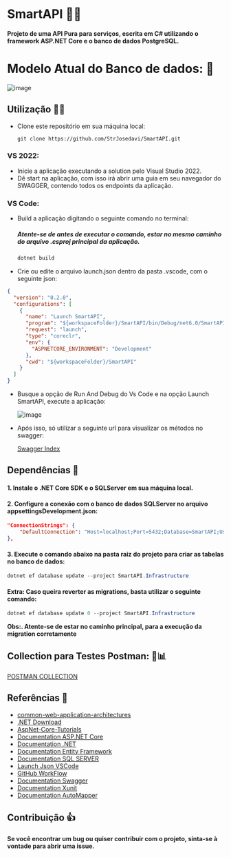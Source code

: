 # SmartAPI 👨‍💻
#### Projeto de uma API Pura para serviços, escrita em C# utilizando o framework ASP.NET Core e o banco de dados PostgreSQL.

# Modelo Atual do Banco de dados: 📂

![image](https://github.com/StrJosedavi/SmartAPI/assets/57737898/9521b097-9f15-443f-a981-eb20d2d34f10)


## Utilização 👨‍🏫

- Clone este repositório em sua máquina local:
    
    ```gitbash
    git clone https://github.com/StrJosedavi/SmartAPI.git
    ```

### VS 2022:

- Inicie a aplicação executando a solution pelo Visual Studio 2022.
- Dê start na aplicação, com isso irá abrir uma guia em seu navegador do SWAGGER, contendo todos os endpoints da aplicação.

### VS Code:

- Build a aplicação digitando o seguinte comando no terminal:
  ##### Atente-se de antes de executar o comando, estar no mesmo caminho do arquivo .csproj principal da aplicação.
    
    ```powershell
    dotnet build
    ```

- Crie ou edite o arquivo launch.json dentro da pasta .vscode, com o seguinte json:

```json
{
  "version": "0.2.0",
  "configurations": [
    {
      "name": "Launch SmartAPI",
      "program": "${workspaceFolder}/SmartAPI/bin/Debug/net6.0/SmartAPI.dll",
      "request": "launch",
      "type": "coreclr",
      "env": {
        "ASPNETCORE_ENVIRONMENT": "Development"
      },
      "cwd": "${workspaceFolder}/SmartAPI"
    }
  ]
}
```

- Busque a opção de Run And Debug do Vs Code e na opção Launch SmartAPI, execute a aplicação:

    ![image](https://github.com/StrJosedavi/SmartAPI/assets/97465437/71c25a6c-a57a-4c9c-b961-93dc22f04cbe)

- Após isso, só utilizar a seguinte url para visualizar os métodos no swagger:

    [Swagger Index](https://localhost:7218/swagger/index.html)

## Dependências 🚀

#### 1. Instale o .NET Core SDK e o SQLServer em sua máquina local.

#### 2. Configure a conexão com o banco de dados SQLServer no arquivo appsettingsDevelopment.json:

```json
"ConnectionStrings": {    
    "DefaultConnection": "Host=localhost;Port=5432;Database=SmartAPI;Username=Davi;Password=123"      
},
```
 
#### 3. Execute o comando abaixo na pasta raiz do projeto para criar as tabelas no banco de dados:

```powershell
dotnet ef database update --project SmartAPI.Infrastructure
```

#### Extra: Caso queira reverter as migrations, basta utilizar o seguinte comando:

```powershell
dotnet ef database update 0 --project SmartAPI.Infrastructure
```

**Obs:. Atente-se de estar no caminho principal, para a execução da migration corretamente**
## Collection para Testes Postman: 🧬📊

[POSTMAN COLLECTION](https://web.postman.co/workspace/SmartAPI~3968ccf6-bdb5-42a7-826c-ebe731648148/overview)

## Referências 📖

- [common-web-application-architectures](https://learn.microsoft.com/en-us/dotnet/architecture/modern-web-apps-azure/common-web-application-architectures)
- [.NET Download](https://dotnet.microsoft.com/pt-br/download/dotnet)
- [AspNet-Core-Tutorials](https://learn.microsoft.com/pt-br/aspnet/core/tutorials/first-web-api?view=aspnetcore-7.0&tabs=visual-studio)
- [Documentation ASP.NET Core](https://learn.microsoft.com/pt-br/aspnet/core/?view=aspnetcore-7.0)
- [Documentation .NET](https://learn.microsoft.com/en-us/dotnet/)
- [Documentation Entity Framework](https://learn.microsoft.com/en-us/ef/)
- [Documentation SQL SERVER](https://learn.microsoft.com/en-us/sql/sql-server/?view=sql-server-ver16)
- [Launch Json VSCode](https://code.visualstudio.com/docs/csharp/debugger-settings)
- [GitHub WorkFlow](https://docs.github.com/en/actions/using-workflows)
- [Documentation Swagger](https://swagger.io/docs/)
- [Documentation Xunit](https://xunit.net/#documentation)
- [Documentation AutoMapper](https://docs.automapper.org/en/stable/)

## Contribuição 👍
#### Se você encontrar um bug ou quiser contribuir com o projeto, sinta-se à vontade para abrir uma issue.
